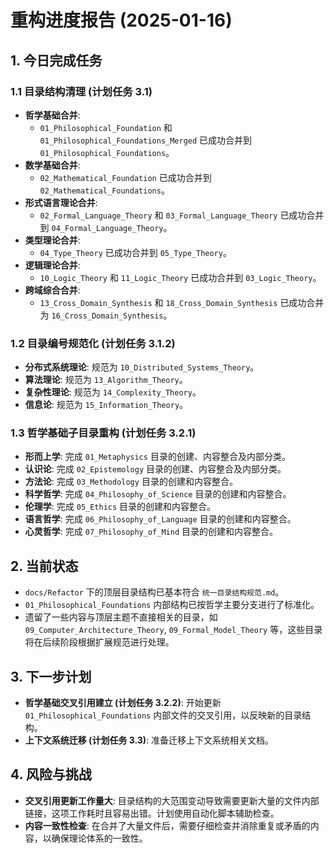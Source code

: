 # 重构进度报告 (2025-01-16)

## 1. 今日完成任务

### 1.1 目录结构清理 (计划任务 3.1)

- **哲学基础合并**:
  - `01_Philosophical_Foundation` 和 `01_Philosophical_Foundations_Merged` 已成功合并到 `01_Philosophical_Foundations`。
- **数学基础合并**:
  - `02_Mathematical_Foundation` 已成功合并到 `02_Mathematical_Foundations`。
- **形式语言理论合并**:
  - `02_Formal_Language_Theory` 和 `03_Formal_Language_Theory` 已成功合并到 `04_Formal_Language_Theory`。
- **类型理论合并**:
  - `04_Type_Theory` 已成功合并到 `05_Type_Theory`。
- **逻辑理论合并**:
  - `10_Logic_Theory` 和 `11_Logic_Theory` 已成功合并到 `03_Logic_Theory`。
- **跨域综合合并**:
  - `13_Cross_Domain_Synthesis` 和 `18_Cross_Domain_Synthesis` 已成功合并为 `16_Cross_Domain_Synthesis`。

### 1.2 目录编号规范化 (计划任务 3.1.2)

- **分布式系统理论**: 规范为 `10_Distributed_Systems_Theory`。
- **算法理论**: 规范为 `13_Algorithm_Theory`。
- **复杂性理论**: 规范为 `14_Complexity_Theory`。
- **信息论**: 规范为 `15_Information_Theory`。

### 1.3 哲学基础子目录重构 (计划任务 3.2.1)

- **形而上学**: 完成 `01_Metaphysics` 目录的创建、内容整合及内部分类。
- **认识论**: 完成 `02_Epistemology` 目录的创建、内容整合及内部分类。
- **方法论**: 完成 `03_Methodology` 目录的创建和内容整合。
- **科学哲学**: 完成 `04_Philosophy_of_Science` 目录的创建和内容整合。
- **伦理学**: 完成 `05_Ethics` 目录的创建和内容整合。
- **语言哲学**: 完成 `06_Philosophy_of_Language` 目录的创建和内容整合。
- **心灵哲学**: 完成 `07_Philosophy_of_Mind` 目录的创建和内容整合。

## 2. 当前状态

- `docs/Refactor` 下的顶层目录结构已基本符合 `统一目录结构规范.md`。
- `01_Philosophical_Foundations` 内部结构已按哲学主要分支进行了标准化。
- 遗留了一些内容与顶层主题不直接相关的目录，如 `09_Computer_Architecture_Theory`, `09_Formal_Model_Theory` 等，这些目录将在后续阶段根据扩展规范进行处理。

## 3. 下一步计划

- **哲学基础交叉引用建立 (计划任务 3.2.2)**: 开始更新 `01_Philosophical_Foundations` 内部文件的交叉引用，以反映新的目录结构。
- **上下文系统迁移 (计划任务 3.3)**: 准备迁移上下文系统相关文档。

## 4. 风险与挑战

- **交叉引用更新工作量大**: 目录结构的大范围变动导致需要更新大量的文件内部链接，这项工作耗时且容易出错。计划使用自动化脚本辅助检查。
- **内容一致性检查**: 在合并了大量文件后，需要仔细检查并消除重复或矛盾的内容，以确保理论体系的一致性。
